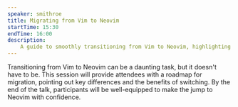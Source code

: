 ```yaml
---
speaker: smithroe
title: Migrating from Vim to Neovim
startTime: 15:30
endTime: 16:00
description: 
    A guide to smoothly transitioning from Vim to Neovim, highlighting key differences and benefits.
---
```


Transitioning from Vim to Neovim can be a daunting task, but it doesn't have to be. This session will provide attendees with a roadmap for migration, pointing out key differences and the benefits of switching. By the end of the talk, participants will be well-equipped to make the jump to Neovim with confidence.

